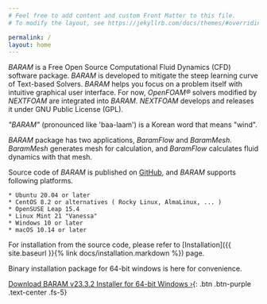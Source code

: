 ```yaml
---
# Feel free to add content and custom Front Matter to this file.
# To modify the layout, see https://jekyllrb.com/docs/themes/#overriding-theme-defaults

permalink: /
layout: home
---
```

*BARAM* is a Free Open Source Computational Fluid Dynamics (CFD) software package. *BARAM* is developed to mitigate the steep learning curve of Text-based Solvers. *BARAM* helps you focus on a problem itself with intuitive graphical user interface. For now, *OpenFOAM®* solvers modified by *NEXTFOAM* are integrated into *BARAM*. *NEXTFOAM* develops and releases it under GNU Public License (GPL).

*"BARAM"* (pronounced like 'baa-laam') is a Korean word that means "wind".

*BARAM* package has two applications, *BaramFlow* and *BaramMesh*.
*BaramMesh* generates mesh for calculation, and *BaramFlow* calculates fluid dynamics with that mesh.


Source code of *BARAM* is published on [GitHub](https://github.com/nextfoam/baram), and *BARAM* supports following platforms.

    * Ubuntu 20.04 or later
    * CentOS 8.2 or alternatives ( Rocky Linux, AlmaLinux, ... )
    * OpenSUSE Leap 15.4
    * Linux Mint 21 "Vanessa"
    * Windows 10 or later
    * macOS 10.14 or later

For installation from the source code, please refer to [Installation]({{ site.baseurl }}{% link docs/installation.markdown %}) page.


Binary installation package for 64-bit windows is here for convenience.

[Download BARAM v23.3.2 Installer for 64-bit Windows ›](https://d3c6e16xufx1gb.cloudfront.net/BARAM-23.3.2-setup.exe){: .btn .btn-purple .text-center .fs-5}
